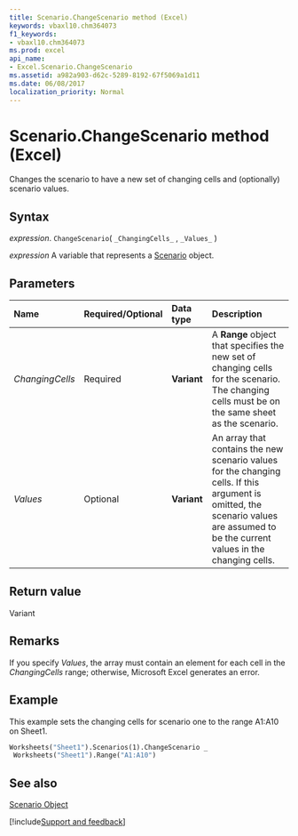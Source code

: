 ```yaml
---
title: Scenario.ChangeScenario method (Excel)
keywords: vbaxl10.chm364073
f1_keywords:
- vbaxl10.chm364073
ms.prod: excel
api_name:
- Excel.Scenario.ChangeScenario
ms.assetid: a982a903-d62c-5289-8192-67f5069a1d11
ms.date: 06/08/2017
localization_priority: Normal
---
```



# Scenario.ChangeScenario method (Excel)

Changes the scenario to have a new set of changing cells and (optionally) scenario values.


## Syntax

_expression_. `ChangeScenario`( `_ChangingCells_` , `_Values_` )

_expression_ A variable that represents a [Scenario](Excel.Scenario.md) object.


## Parameters



|Name|Required/Optional|Data type|Description|
|:-----|:-----|:-----|:-----|
| _ChangingCells_|Required| **Variant**|A  **Range** object that specifies the new set of changing cells for the scenario. The changing cells must be on the same sheet as the scenario.|
| _Values_|Optional| **Variant**|An array that contains the new scenario values for the changing cells. If this argument is omitted, the scenario values are assumed to be the current values in the changing cells.|

## Return value

Variant


## Remarks

If you specify  _Values_, the array must contain an element for each cell in the  _ChangingCells_ range; otherwise, Microsoft Excel generates an error.


## Example

This example sets the changing cells for scenario one to the range A1:A10 on Sheet1.


```vb
Worksheets("Sheet1").Scenarios(1).ChangeScenario _ 
 Worksheets("Sheet1").Range("A1:A10")
```


## See also


[Scenario Object](Excel.Scenario.md)

[!include[Support and feedback](~/includes/feedback-boilerplate.md)]